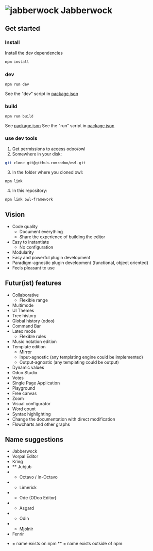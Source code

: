 # ![jabberwock](https://upload.wikimedia.org/wikipedia/commons/8/8a/Jabberwock_insignia.png) Jabberwock

## Get started
### Install
Install the dev dependencies
```bash
npm install
```

### dev
```bash
npm run dev
```
See the "dev" script in [package.json](./package.json)

### build
```bash
npm run build
```
See [package.json](./package.json)
See the "run" script in [package.json](./package.json)

### use dev tools
1. Get permissions to access odoo/owl
2. Somewhere in your disk:
```bash
git clone git@github.com:odoo/owl.git
```
3. In the folder where you cloned owl:
```bash
npm link
```
4. In this repository:
```bash
npm link owl-framework
```

## Vision
- Code quality
  - Document everything
  - Share the experience of building the editor
- Easy to instantiate
  - No configuration
- Modularity
- Easy and powerful plugin development
- Paradigm-agnostic plugin development (functional, object oriented)
- Feels pleasant to use

## Futur(ist) features
- Collaborative
  - Flexible range
- Multimode
- UI Themes
- Tree history
- Global history (odoo)
- Command Bar
- Latex mode
  - Flexible rules
- Music notation edition
- Template edition
  - Mirror
  - Input-agnostic (any templating engine could be implemented)
  - Output-agnostic (any templating could be output)
- Dynamic values
- Odoo Studio
- Votes
- Single Page Application
- Playground
- Free canvas
- Zoom
- Visual configurator
- Word count
- Syntax highlighting
- Change the documentation with direct modification
- Flowcharts and other graphs

## Name suggestions
- Jabberwock
- Vorpal Editor
- Kring
- ** Jubjub
- * Octavo / In-Octavo
- * Limerick
- * Ode (ODoo Editor)
- * Asgard
- * Odin
- * Mjolnir
- Fenrir

* = name exists on npm
** = name exists outside of npm
